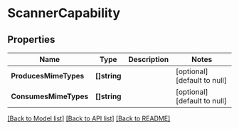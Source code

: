 # ScannerCapability

## Properties
Name | Type | Description | Notes
------------ | ------------- | ------------- | -------------
**ProducesMimeTypes** | **[]string** |  | [optional] [default to null]
**ConsumesMimeTypes** | **[]string** |  | [optional] [default to null]

[[Back to Model list]](../README.md#documentation-for-models) [[Back to API list]](../README.md#documentation-for-api-endpoints) [[Back to README]](../README.md)


